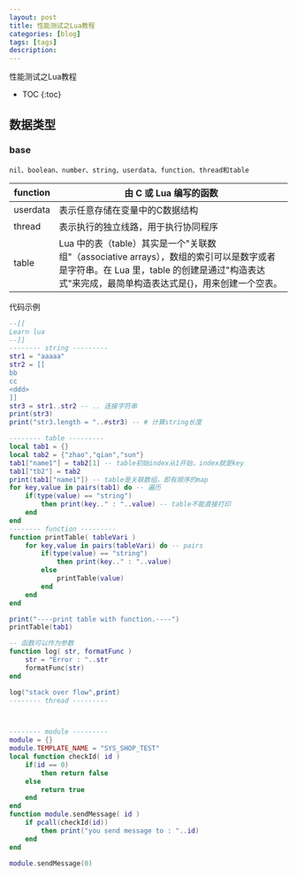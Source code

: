 ```yaml
---
layout: post
title: 性能测试之Lua教程
categories: [blog]
tags: [tags]
description: 
---
```


性能测试之Lua教程

* TOC
{:toc}
## 数据类型

### base

```
nil、boolean、number、string、userdata、function、thread和table
```

| function | 由 C 或 Lua 编写的函数                          |
| -------- | ---------------------------------------- |
| userdata | 表示任意存储在变量中的C数据结构                         |
| thread   | 表示执行的独立线路，用于执行协同程序                       |
| table    | Lua 中的表（table）其实是一个"关联数组"（associative arrays），数组的索引可以是数字或者是字符串。在 Lua 里，table 的创建是通过"构造表达式"来完成，最简单构造表达式是{}，用来创建一个空表。 |



代码示例

```lua
--[[
Learn lua
--]]
-------- string ---------
str1 = "aaaaa"
str2 = [[
bb
cc
<ddd>
]]
str3 = str1..str2 -- .. 连接字符串
print(str3)
print("str3.length = "..#str3) -- # 计算string长度

-------- table ---------
local tab1 = {}
local tab2 = {"zhao","qian","sun"}
tab1["name1"] = tab2[1] -- table初始index从1开始，index就是key
tab1["tb2"] = tab2
print(tab1["name1"]) -- table是关联数组，即有顺序的map
for key,value in pairs(tab1) do -- 遍历
	if(type(value) == "string")
		then print(key.." : "..value) -- table不能直接打印
	end
end
-------- function ---------
function printTable( tableVari )
	for key,value in pairs(tableVari) do -- pairs
		if(type(value) == "string")
			then print(key.." : "..value) 
		else 
			printTable(value)
		end
	end
end

print("----print table with function.----")
printTable(tab1)

-- 函数可以作为参数
function log( str, formatFunc )
	str = "Error : "..str
	formatFunc(str)
end

log("stack over flow",print)
-------- thread ---------



-------- module ---------
module = {}
module.TEMPLATE_NAME = "SYS_SHOP_TEST"
local function checkId( id )
	if(id == 0)
		then return false
	else
		return true
	end
end
function module.sendMessage( id )
	if pcall(checkId(id))
		then print("you send message to : "..id)
	end
end

module.sendMessage(0)

```

